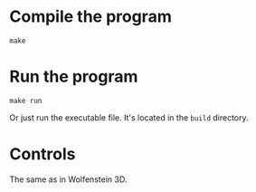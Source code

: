 # Compile the program
```make```

# Run the program
```make run```

Or just run the executable file. It's located in the `build` directory.

# Controls
The same as in Wolfenstein 3D.